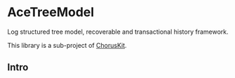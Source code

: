 # AceTreeModel

Log structured tree model, recoverable and transactional history framework.

This library is a sub-project of [ChorusKit](https://github.com/SineStriker/qsynthesis-revenge).

## Intro


